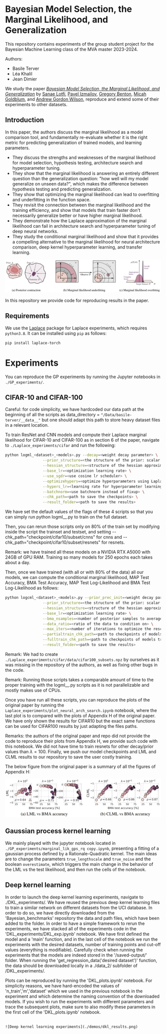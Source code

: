 # Bayesian Model Selection, the Marginal Likelihood, and Generalization


This repository contains experiments of the group student project for the Bayesian Machine Learning class of the MVA master 2023-2024. 

Authors:
- Basile Terver
- Léa Khalil
- Jean Dimier

We study the paper [_Bayesian Model Selection, the Marginal Likelihood, and Generalization_](https://arxiv.org/abs/2202.11678) by [Sanae Lotfi](https://sanaelotfi.github.io/), [Pavel Izmailov](https://izmailovpavel.github.io/), [Gregory Benton](g-benton.github.io), [Micah Goldblum](https://goldblum.github.io/), and [Andrew Gordon Wilson](https://cims.nyu.edu/~andrewgw/), reproduce and extend some of their experiments to other datasets.


## Introduction

In this paper, the authors discuss the marginal likelihood as a model comparison tool, and fundamentally re-evaluate whether it is the right metric for predicting generalization of trained models, and learning parameters.
- They discuss the strengths and weaknesses of the marginal likelihood for model selection, hypothesis testing, architecture search and hyperparameter tuning. 
- They show that the marginal likelihood is answering an entirely different question than the generalization question: "how well will my model generalize on unseen data?", which makes the difference between hypothesis testing and predicting generalization.
- They show that optimizing the marginal likelihood can lead to overfitting and underfitting in the function space. 
- They revisit the connection between the marginal likelihood and the training efficiency, and show that models that train faster don't necessarily generalize better or have higher marginal likelihood. 
- They demonstrate how the Laplace approximation of the marginal likelihood can fail in architecture search and hyperparameter tuning of deep neural networks. 
- They study the conditional marginal likelihood and show that it provides a compelling alternative to the marginal likelihood for neural architecture comparison, deep kernel hyperparameter learning, and transfer learning. 

![Pitfalls of the marginal likelihood](./demos/lml_pitfalls.png)

In this repository we provide code for reproducing results in the paper.

## Requirements

We use the [Laplace](https://github.com/AlexImmer/Laplace) package for Laplace experiments, which requires `python3.8`. It can be installed using `pip` as follows:

```bash
pip install laplace-torch
```

# Experiments

You can reproduce the GP experiments by running the Jupyter notebooks in `./GP_experiments/`. 

## CIFAR-10 and CIFAR-100
Careful: for code simplicity, we have hardcoded our data path at the beginning of all the scripts as data_directory = `"/Data/basile-terver/__data__"` but one should adapt this path to store heavy dataset files in a relevant location.

To train ResNet and CNN models and compute their Laplace marginal likelihood for CIFAR-10 and CIFAR-100 as in section 6 of the paper, navigate to `./Laplace_experiments/cifar` and run the following: 
```bash
python logml_<dataset>_<models>.py --decay=<weight decay parameter> \
				 --prior_structure=<the structure of the prior: scalar or layerwise> \
                 --hessian_structure=<structure of the hessian approximation: full, kron, diag> \
                 --base_lr=<optimization learning rate> \
                 --use_sgdr=<use cosine lr scheduler> \
                 --optimizehypers=<optimize hyperparameters using Laplace approximation> \
                 --hypers_lr=<learning rate for hyperparameter learning> \
                 --batchnorm=<use batchnorm instead of fixup> \
                 --chk_path=<path to save the checkpoints> \
                 --result_folder=<path to save the results> 
```
We have set the default values of the flags of these 4 scripts so that you can simply run python logml_<dataset>_<models>.py to train on the full dataset. 

Then, you can rerun those scripts only on 80% of the train set by modifying inside the script the trainset and testset, and setting --chk_path="checkpoint/cifar10/subset/cnns" for cnns and --chk_path="checkpoint/cifar10/subset/resnets" for resnets.

Remark: we have trained all these models on a NVIDIA RTX A5000 with 24GB of GPU RAM. Training so many models for 250 epochs each takes about a day.

Then, once we have trained (with all or with 80% of the data) all our models, we can compute the conditional marginal likelihood, MAP Test Accuracy, BMA Test Accuracy, MAP Test Log-Likelihood and BMA Test Log-Likelihood as follows:

```bash
python logcml_<dataset>_<models>.py --prior_prec_init=<weight decay parameter> \
				 --prior_structure=<the structure of the prior: scalar or layerwise> \
                 --hessian_structure=<structure of the hessian approximation: full, kron, diag> \
                 --base_lr=<optimization learning rate> \
                 --bma_nsamples=<number of posterior samples to average over> \
                 --data_ratio=<ratio of the data to condition on> \
                 --max_iters=<number of iterations to optimize the rescaling parameter of the hessian> \
                 --partialtrain_chk_path=<path to checkpoints of models trained on a fraction of the data> \
                 --fulltrain_chk_path=<path to checkpoints of models trained on the full data> \
                 --result_folder=<path to save the results> 
```

Remark: We had to create `./Laplace_experiments/cifar/data/cifar100_subsets.npz` by ourselves as it was missing in the repository of the authors, as well as fixing other bugs in the code.

Remark: Running those scripts takes a comparable amount of time to the proper training with the logml_<dataset>_<models>.py scripts as it is not parallelizable and mostly makes use of CPUs.

Once you have run all these scripts, you can reproduce the plots of the original paper by running the `Laplace_experiments/plot_neural_arch_search.ipynb` notebook, where the last plot is to compared with the plots of Appendix H of the original paper. We have only shown the results for CIFAR10 but the exact same functions can be used for CIFAR100 results by just adapting the files paths. 

Remarks: the authors of the original paper and repo did not provide the code to reproduce their plots from Appendix H, we provide such code with this notebook. We did not have time to train resnets for other decay/prior values than $\lambda=100$. Finally, we push our model checkpoints and LML and CLML results to our repository to save the user costly training.

The below figure from the original paper is a summary of all the figures of Appendix H:

![Neural hyperparameter optimization for CIFAR-100](./demos/laplace_cifar100.png)

## Gaussian process kernel learning

We mainly played with the jupyter notebook located in `./GP_experiments/marginal_lik_gps_rq copy.ipynb`, presenting a fitting of a gaussian process defined by a Rationale-Quadratic kernel. The main ideas are to change the parameters `true_lengthscale` and `true_noise` and the boolean `overestimate`, which triggers the main change in the behavior of the LML vs the test likelihood, and then run the cells of the notebook.

## Deep kernel learning 

In order to launch the deep kernel learning experiments, navigate to ./DKL_experiments/.
We have reused the previous deep kernel learning files to train a similar network on different datasets from the UCI database. In order to do so, we have directly downloaded from the 'Bayesian_benchmarks' repository the data and path files, which have been added to the folder.
In order to have a simple framework to rerun the experiments, we have stacked all of the experiments code in the 'DKL_experiments/DKL_exp.ipynb' notebook. 
We have first defined the model and a 'main' function, and in the last cell of the notebook we run the experiments with the desired datasets, number of training points and cut-off values (everything is modifiable). Carefully check when running the experiments that the models are indeed stored in the '/saved-output/' folder.
When running the 'get_regression_data('desired dataset')' function, the data should be downloaded locally in a ./data_2/ subfolder of /DKL_experiments/.

Plots can be reproduced by running the 'DKL_plots.ipynb' notebook. For simplicity reasons, we have hard-encoded the values of 'n_train','m','dataset' which we used in the previous notebook in the experiment and which determine the naming convention of the downloaded models. If you wish to run the experiments with different parameters and trace the subsequent plots, make sure to also modify these parameters in the first cell of the 'DKL_plots.ipynb' notebook.
```

![Deep kernel learning experiments](./demos/dkl_results.png)

